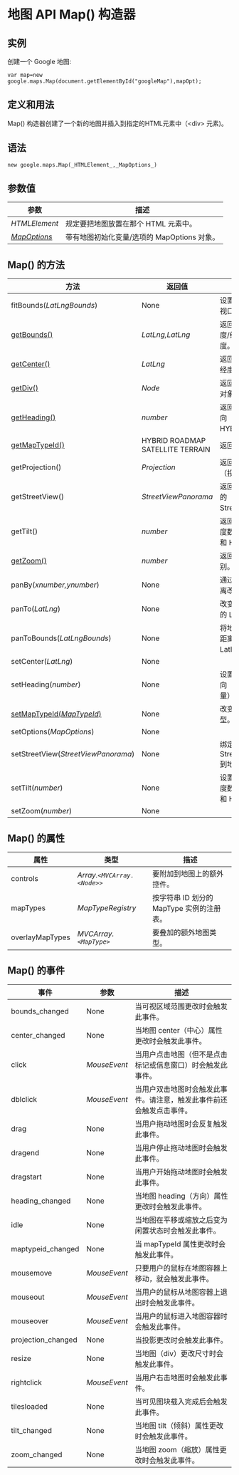 
# 地图 API Map() 构造器

## 实例

创建一个 Google 地图:

```
var map=new google.maps.Map(document.getElementById("googleMap"),mapOpt);
```



## 定义和用法

Map() 构造器创建了一个新的地图并插入到指定的HTML元素中（&lt;div&gt; 元素)。

## 语法

```
new google.maps.Map(_HTMLElement_,_MapOptions_)
```

## 参数值

| 参数 | 描述 |
| --- | -- |
| _HTMLElement_ | 规定要把地图放置在那个 HTML 元素中。 |
| _[MapOptions](ref-mapoptions.html)_ | 带有地图初始化变量/选项的 MapOptions 对象。 |

## Map() 的方法

| 方法 | 返回值 | 描述 |
| --- | --- | --- |
| fitBounds(_LatLngBounds_) | None | 设置要包含给定边界的视口。 |
| [getBounds()](ref-getbounds.html) | _LatLng,LatLng_ | 返回当前视口的西南纬度/经度和东北纬度/经度。 |
| [getCenter()](ref-getcenter.html) | _LatLng_ | 返回地图的中心的纬度/经度。 |
| [getDiv()](ref-getdiv.html) | _Node_ | 返回包含地图的 DOM 对象。 |
| [getHeading()](ref-getheading.html) | _number_ | 返回航拍图像的罗盘航向（支持 SATELLITE 和 HYBRID 地图类型）。 |
| [getMapTypeId()](ref-getmaptypeid.html) | HYBRID ROADMAP SATELLITE TERRAIN | 返回当前地图类型。 |
| getProjection() | _Projection_ | 返回当前 Projection（投影）。 |
| getStreetView() | _StreetViewPanorama_ | 返回绑定到地图的默认的 StreetViewPanorama。 |
| getTilt() | _number_ | 返回航拍图像的入射角度数（支持 SATELLITE 和 HYBRID 地图类型）。 |
| [getZoom()](ref-getzoom.html) | _number_ | 返回地图的当前缩放级别。 |
| panBy(_xnumber,ynumber_) | None | 通过以像素计的给定距离改变地图的中心。 |
| panTo(_LatLng_) | None | 改变地图的中心为给定的 LatLng。 |
| panToBounds(_LatLngBounds_) | None | 将地图平移所需的最小距离以包含给定的 LatLngBounds。 |
| setCenter(_LatLng_) | None |
| setHeading(_number_) | None | 设置航拍图像的罗盘方向（以度为单位进行测量），基本方向为北方。 |
| [setMapTypeId(_MapTypeId_)](ref-setmaptypeid.html) | None | 改变要显示的地图类型。 |
| setOptions(_MapOptions_) | None |
| setStreetView(_StreetViewPanorama_) | None | 绑定一个 StreetViewPanorama 到地图上。 |
| setTilt(_number_) | None | 设置航拍图像的入射角度数（支持 SATELLITE 和 HYBRID 地图类型）。 |
| setZoom(_number_) | None |

## Map() 的属性

| 属性 | 类型 | 描述 |
| --- | --- | --- |
| controls | _Array.`<MVCArray.<Node>>`_ | 要附加到地图上的额外控件。 |
| mapTypes | _MapTypeRegistry_ | 按字符串 ID 划分的 MapType 实例的注册表。 |
| overlayMapTypes | _MVCArray.`<MapType>`_ | 要叠加的额外地图类型。 |

## Map() 的事件

| 事件 | 参数 | 描述 |
| --- | --- | --- |
| bounds_changed | None | 当可视区域范围更改时会触发此事件。 |
| center_changed | None | 当地图 center（中心）属性更改时会触发此事件。 |
| click | _MouseEvent_ | 当用户点击地图（但不是点击标记或信息窗口）时会触发此事件。 |
| dblclick | _MouseEvent_ | 当用户双击地图时会触发此事件。请注意，触发此事件前还会触发点击事件。 |
| drag | None | 当用户拖动地图时会反复触发此事件。 |
| dragend | None | 当用户停止拖动地图时会触发此事件。 |
| dragstart | None | 当用户开始拖动地图时会触发此事件。 |
| heading_changed | None | 当地图 heading（方向）属性更改时会触发此事件。 |
| idle | None | 当地图在平移或缩放之后变为闲置状态时会触发此事件。 |
| maptypeid_changed | None | 当 mapTypeId 属性更改时会触发此事件。 |
| mousemove | _MouseEvent_ | 只要用户的鼠标在地图容器上移动，就会触发此事件。 |
| mouseout | _MouseEvent_ | 当用户的鼠标从地图容器上退出时会触发此事件。 |
| mouseover | _MouseEvent_ | 当用户的鼠标进入地图容器时会触发此事件。 |
| projection_changed | None | 当投影更改时会触发此事件。 |
| resize | None | 当地图（div）更改尺寸时会触发此事件。 |
| rightclick | _MouseEvent_ | 当用户右击地图时会触发此事件。 |
| tilesloaded | None | 当可见图块载入完成后会触发此事件。 |
| tilt_changed | None | 当地图 tilt（倾斜）属性更改时会触发此事件。 |
| zoom_changed | None | 当地图 zoom（缩放）属性更改时会触发此事件。 |
